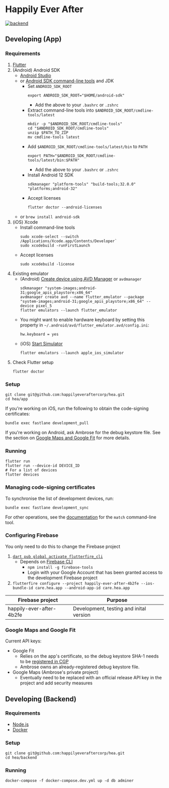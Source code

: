 # Happily Ever After

[![backend](https://github.com/happilyeveraftercorp/hea/actions/workflows/backend.yml/badge.svg)](https://github.com/happilyeveraftercorp/hea/actions/workflows/backend.yml)

## Developing (App)

### Requirements

1. [Flutter](https://docs.flutter.dev/get-started/install)
2. (Android) Android SDK
   - [Android Studio](https://developer.android.com/studio#downloads)
   - or [Android SDK command-line tools](https://developer.android.com/studio#command-tools) and JDK
     - Set `ANDROID_SDK_ROOT`
       ```
       export ANDROID_SDK_ROOT="$HOME/android-sdk"
       ```
       - Add the above to your `.bashrc` or `.zshrc`
     - Extract command-line tools into `$ANDROID_SDK_ROOT/cmdline-tools/latest`
       ```
       mkdir -p "$ANDROID_SDK_ROOT/cmdline-tools"
       cd "$ANDROID_SDK_ROOT/cmdline-tools"
       unzip $PATH_TO_ZIP
       mv cmdline-tools latest
       ```
     - Add `$ANDROID_SDK_ROOT/cmdline-tools/latest/bin` to `PATH`
       ```
       export PATH="$ANDROID_SDK_ROOT/cmdline-tools/latest/bin:$PATH"
       ```
       - Add the above to your `.bashrc` or `.zshrc`
     - Install Android 12 SDK
       ```
       sdkmanager "platform-tools" "build-tools;32.0.0" "platforms;android-32"
       ```
     - Accept licenses
       ```
       flutter doctor --android-licenses
       ```
   - or `brew install android-sdk`
3. (iOS) Xcode
   - Install command-line tools
     ```
     sudo xcode-select --switch /Applications/Xcode.app/Contents/Developer`
     sudo xcodebuild -runFirstLaunch
     ```
   - Accept licenses
     ```
     sudo xcodebuild -license
     ```
4. Existing emulator
   - (Android) [Create device using AVD Manager](https://docs.flutter.dev/get-started/install/linux#set-up-the-android-emulator) or `avdmanager`
     ```
     sdkmanager "system-images;android-31;google_apis_playstore;x86_64"
     avdmanager create avd --name flutter_emulator --package "system-images;android-31;google_apis_playstore;x86_64" --device pixel_5
     flutter emulators --launch flutter_emulator
     ```
   - You might want to enable hardware keyboard by setting this property in `~/.android/avd/flutter_emulator.avd/config.ini`:
     ```
     hw.keyboard = yes
     ```
   - (iOS) [Start Simulator](https://docs.flutter.dev/get-started/install/macos#set-up-the-ios-simulator)
     ```
     flutter emulators --launch apple_ios_simulator
     ```
5. Check Flutter setup
   ```
   flutter doctor
   ```

### Setup

```
git clone git@github.com:happilyeveraftercorp/hea.git
cd hea/app
```

If you're working on iOS, run the following to obtain the code-signing certificates:

```
bundle exec fastlane development_pull
```

If you're working on Android, ask Ambrose for the debug keystore file. See the section on [Google Maps and Google Fit](#google-maps-and-google-fit) for more details.

### Running

```
flutter run
flutter run --device-id DEVICE_ID
# For a list of devices
flutter devices
```

### Managing code-signing certificates

To synchronise the list of development devices, run:

```
bundle exec fastlane development_sync
```

For other operations, see the [documentation](https://docs.fastlane.tools/actions/match/) for the `match` command-line tool.

### Configuring Firebase

You only need to do this to change the Firebase project

1. [`dart pub global activate flutterfire_cli`](https://firebase.flutter.dev/docs/overview#using-the-flutterfire-cli)
   - Depends on [Firebase CLI](https://firebase.google.com/docs/cli)
     - `npm install -g firebase-tools`
     - Login with your Google Account that has been granted access to the
       development Firebase project
2. `flutterfire configure --project happily-ever-after-4b2fe --ios-bundle-id care.hea.app --android-app-id care.hea.app`

| Firebase project         | Purpose                                 |
| ------------------------ | --------------------------------------- |
| happily-ever-after-4b2fe | Development, testing and inital version |

### Google Maps and Google Fit

Current API keys:

- Google Fit
  - Relies on the app's certificate, so the debug keystore SHA-1 needs to be [registered in CGP](https://console.cloud.google.com/apis/credentials?project=happily-ever-after-4b2fe)
  - Ambrose owns an already-registered debug keystore file.
- Google Maps (Ambrose's private project)
  - Eventually need to be replaced with an official release API key in the project and add security measures

## Developing (Backend)

### Requirements

- [Node.js](https://nodejs.org/en/download/)
- [Docker](https://www.docker.com/get-started)

### Setup

```
git clone git@github.com:happilyeveraftercorp/hea.git
cd hea/backend
```

### Running

```
docker-compose -f docker-compose.dev.yml up -d db adminer
```

